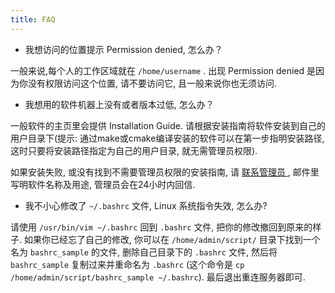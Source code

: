 ```yaml
---
title: FAQ
---
```


- 我想访问的位置提示 Permission denied, 怎么办？

一般来说,每个人的工作区域就在 `/home/username` . 出现 Permission denied 是因为你没有权限访问这个位置, 请不要访问它, 且一般来说你也无须访问.

- 我想用的软件机器上没有或者版本过低, 怎么办？

一般软件的主页里会提供 Installation Guide. 请根据安装指南将软件安装到自己的用户目录下(提示: 通过make或cmake编译安装的软件可以在第一步指明安装路径, 这时只要将安装路径指定为自己的用户目录, 就无需管理员权限).

如果安装失败, 或没有找到不需要管理员权限的安装指南, 请 <a class="one" href="mailto:cash_admin@163.com"> 联系管理员 </a>, 邮件里写明软件名称及用途, 管理员会在24小时内回信.

- 我不小心修改了 `~/.bashrc` 文件, Linux 系统指令失效, 怎么办?

请使用 `/usr/bin/vim ~/.bashrc` 回到 `.bashrc` 文件, 把你的修改撤回到原来的样子. 如果你已经忘了自己的修改, 你可以在 `/home/admin/script/` 目录下找到一个名为 `bashrc_sample` 的文件, 删除自己目录下的 `.bashrc` 文件, 然后将 `bashrc_sample` 复制过来并重命名为 `.bashrc` (这个命令是 `cp /home/admin/script/bashrc_sample ~/.bashrc`). 最后退出重连服务器即可.